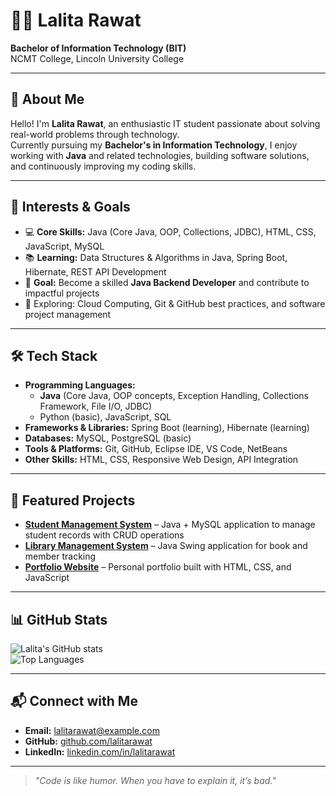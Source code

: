 # 👩‍💻 Lalita Rawat

**Bachelor of Information Technology (BIT)**  
NCMT College, Lincoln University College

---

## 🚀 About Me
Hello! I'm **Lalita Rawat**, an enthusiastic IT student passionate about solving real-world problems through technology.  
Currently pursuing my **Bachelor's in Information Technology**, I enjoy working with **Java** and related technologies, building software solutions, and continuously improving my coding skills.

---

## 🎯 Interests & Goals
- 💻 **Core Skills:** Java (Core Java, OOP, Collections, JDBC), HTML, CSS, JavaScript, MySQL  
- 📚 **Learning:** Data Structures & Algorithms in Java, Spring Boot, Hibernate, REST API Development  
- 🎯 **Goal:** Become a skilled **Java Backend Developer** and contribute to impactful projects  
- 🌱 Exploring: Cloud Computing, Git & GitHub best practices, and software project management

---

## 🛠 Tech Stack
- **Programming Languages:**  
  - **Java** (Core Java, OOP concepts, Exception Handling, Collections Framework, File I/O, JDBC)  
  - Python (basic), JavaScript, SQL
- **Frameworks & Libraries:** Spring Boot (learning), Hibernate (learning)
- **Databases:** MySQL, PostgreSQL (basic)  
- **Tools & Platforms:** Git, GitHub, Eclipse IDE, VS Code, NetBeans  
- **Other Skills:** HTML, CSS, Responsive Web Design, API Integration

---

## 📂 Featured Projects
- **[Student Management System](#)** – Java + MySQL application to manage student records with CRUD operations  
- **[Library Management System](#)** – Java Swing application for book and member tracking  
- **[Portfolio Website](#)** – Personal portfolio built with HTML, CSS, and JavaScript  

---

## 📊 GitHub Stats
![Lalita's GitHub stats](https://github-readme-stats.vercel.app/api?username=lalitarawat&show_icons=true&theme=radical)  
![Top Languages](https://github-readme-stats.vercel.app/api/top-langs/?username=lalitarawat&layout=compact&theme=radical)

---

## 📬 Connect with Me
- **Email:** [lalitarawat@example.com](mailto:lalitarawat@example.com)  
- **GitHub:** [github.com/lalitarawat](https://github.com/lalitarawat)  
- **LinkedIn:** [linkedin.com/in/lalitarawat](https://linkedin.com/in/lalitarawat)

---

> *"Code is like humor. When you have to explain it, it’s bad."*
